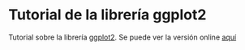 # **Tutorial de la librería ggplot2**
Tutorial sobre la librería [ggplot2](https://github.com/tidyverse/ggplot2). Se puede ver la versión online [aquí](https://jorgehmartinez.github.io/Tutorial_ggplot2/ggplot2-tutorial.html)
